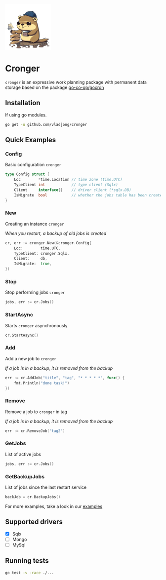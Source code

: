 ![Cronger](logo_cronger.png)

# Cronger

`cronger` is an expressive work planning package with permanent data storage based on the package [go-co-op/gocron](https://github.com/go-co-op/gocron)

## Installation

If using go modules.

```sh
go get -u github.com/vladjong/cronger
```

## Quick Examples

### Config

Basic configuration `cronger`

```go
type Config struct {
	Loc        *time.Location // time zone (time.UTC)
	TypeClient int            // type client (Sqlx)
	Client     interface{}    // driver client (*sqlx.DB)
	IsMigrate  bool           // whether the jobs table has been created (true)
}
```

### New

Creating an instance `cronger`

*When you restart, a backup of old jobs is created*

```go
cr, err := cronger.New(&cronger.Config{
	Loc:        time.UTC,
	TypeClient: cronger.Sqlx,
	Client:     db,
	IsMigrate:  true,
})
```

### Stop

Stop performing jobs `cronger`  

```go
jobs, err := cr.Jobs()
```

### StartAsync

Starts `cronger` asynchronously

```go
cr.StartAsync()
```

### Add

Add a new job to `cronger`

*If a job is in a backup, it is removed from the backup*

```go
err := cr.AddJob("title", "tag", "* * * * *", func() {
	fmt.Println("done task!")
})
```

### Remove

Remove a job to `cronger` in tag

*If a job is in a backup, it is removed from the backup*

```go
err := cr.RemoveJob("tag2")

```

### GetJobs

List of active jobs

```go
jobs, err := cr.Jobs()
```

### GetBackupJobs

List of jobs since the last restart service

```go
backJob = cr.BackupJobs()
```

For more examples, take a look in our [examples](example/sqlx_example/main.go)

## Supported drivers

- [x] Sqlx
- [ ] Mongo
- [ ] MySql

## Running tests

```sh
go test -v -race ./...
```

